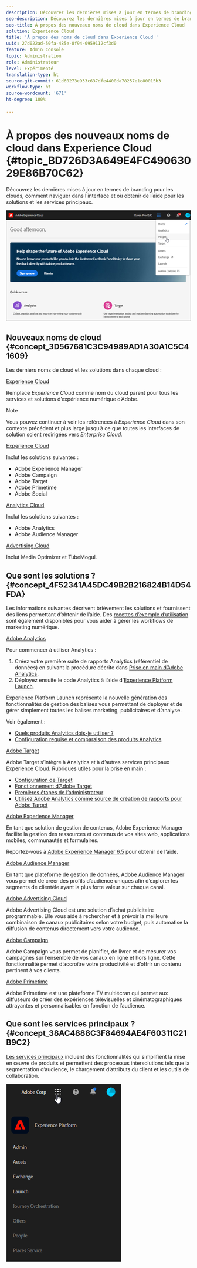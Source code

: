```yaml
---
description: Découvrez les dernières mises à jour en termes de branding pour les clouds, comment naviguer dans l’interface et où obtenir de l’aide pour les solutions et les services principaux.
seo-description: Découvrez les dernières mises à jour en termes de branding pour les clouds, comment naviguer dans l’interface et où obtenir de l’aide pour les solutions et les services principaux.
seo-title: À propos des nouveaux noms de cloud dans Experience Cloud
solution: Experience Cloud
title: 'À propos des noms de cloud dans Experience Cloud '
uuid: 27d022ad-50fa-485e-8f94-0959112cf3d0
feature: Admin Console
topic: Administration
role: Administrateur
level: Expérimenté
translation-type: ht
source-git-commit: 61d60273e933c637dfe4400da78257e1c80015b3
workflow-type: ht
source-wordcount: '671'
ht-degree: 100%

---
```



# À propos des nouveaux noms de cloud dans Experience Cloud {#topic_BD726D3A649E4FC49063029E86B70C62}

Découvrez les dernières mises à jour en termes de branding pour les clouds, comment naviguer dans l’interface et où obtenir de l’aide pour les solutions et les services principaux.

![](assets/cloud-pulldown.png)

## Nouveaux noms de cloud {#concept_3D567681C3C94989AD1A30A1C5C41609}

Les derniers noms de cloud et les solutions dans chaque cloud :

[Experience Cloud](https://www.adobe.com/fr/experience-cloud.html?promoid=FZPQZ2HS&amp;mv=other)

Remplace *Experience Cloud* comme nom du cloud parent pour tous les services et solutions d’expérience numérique d’Adobe.

>[!NOTE]
>
>Vous pouvez continuer à voir les références à *Experience Cloud* dans son contexte précédent et plus large jusqu’à ce que toutes les interfaces de solution soient redirigées vers *Enterprise Cloud.*

[Experience Cloud](https://www.adobe.com/fr/marketing-cloud.html)

Inclut les solutions suivantes :

* Adobe Experience Manager
* Adobe Campaign
* Adobe Target
* Adobe Primetime
* Adobe Social

[Analytics Cloud](https://www.adobe.com/fr/data-analytics-cloud.html)

Inclut les solutions suivantes :

* Adobe Analytics
* Adobe Audience Manager

[Advertising Cloud](https://www.adobe.com/fr/advertising-cloud.html)

Inclut Media Optimizer et TubeMogul.

## Que sont les solutions ? {#concept_4F52341A45DC49B2B216824B14D54FDA}

Les informations suivantes décrivent brièvement les solutions et fournissent des liens permettant d’obtenir de l’aide. Des [recettes d’exemple d’utilisation](https://helpx.adobe.com/fr/marketing-cloud/how-to/use-cases.html) sont également disponibles pour vous aider à gérer les workflows de marketing numérique.

[Adobe Analytics](https://docs.adobe.com/content/help/fr-FR/analytics/landing/home.html)

Pour commencer à utiliser Analytics :

1. Créez votre première suite de rapports Analytics (référentiel de données) en suivant la procédure décrite dans [Prise en main d’Adobe Analytics](https://docs.adobe.com/content/help/fr-FR/analytics/analyze/analysis-workspace/home.html).
1. Déployez ensuite le code Analytics à l’aide d’[Experience Platform Launch](https://docs.adobe.com/content/help/fr-FR/launch/using/intro/get-started/quick-start.html).

Experience Platform Launch représente la nouvelle génération des fonctionnalités de gestion des balises vous permettant de déployer et de gérer simplement toutes les balises marketing, publicitaires et d’analyse.

Voir également :

* [Quels produits Analytics dois-je utiliser ?](https://docs.adobe.com/content/help/fr-FR/analytics/admin/admin-overview/which-analytics-tool.html)
* [Configuration requise et comparaison des produits Analytics](https://docs.adobe.com/content/help/fr-FR/analytics/admin/admin-overview/analytics-product-comparison.html)

[Adobe Target](https://docs.adobe.com/content/help/fr-FR/target/using/target-home.html)

Adobe Target s’intègre à Analytics et à d’autres services principaux Experience Cloud. Rubriques utiles pour la prise en main :

* [Configuration de Target](https://docs.adobe.com/content/help/fr-FR/target/using/administer/administrating-target.html)
* [Fonctionnement d’Adobe Target](https://docs.adobe.com/content/help/fr-FR/target/using/introduction/how-target-works.html)
* [Premières étapes de l’administrateur](https://docs.adobe.com/content/help/fr-FR/target/using/administer/start-target.html)
* [Utilisez Adobe Analytics comme source de création de rapports pour Adobe Target](https://docs.adobe.com/content/help/fr-FR/target/using/integrate/a4t/a4t.html)

[Adobe Experience Manager](https://helpx.adobe.com/fr/support/experience-manager/6-5.html)

En tant que solution de gestion de contenus, Adobe Experience Manager facilite la gestion des ressources et contenus de vos sites web, applications mobiles, communautés et formulaires.

Reportez-vous à [Adobe Experience Manager 6.5](https://helpx.adobe.com/fr/support/experience-manager/6-5.html) pour obtenir de l’aide.

[Adobe Audience Manager](https://docs.adobe.com/content/help/fr-FR/audience-manager/user-guide/aam-home.html)

En tant que plateforme de gestion de données, Adobe Audience Manager vous permet de créer des profils d’audience uniques afin d’explorer les segments de clientèle ayant la plus forte valeur sur chaque canal.

[Adobe Advertising Cloud](https://docs.adobe.com/content/help/fr-FR/release-notes/experience-cloud/current.html#adcloud)

Adobe Advertising Cloud est une solution d’achat publicitaire programmable. Elle vous aide à rechercher et à prévoir la meilleure combinaison de canaux publicitaires selon votre budget, puis automatise la diffusion de contenus directement vers votre audience.

[Adobe Campaign](https://docs.adobe.com/content/help/en/campaign-standard/using/getting-started/about-adobe-campaign/campaign-orchestration.html)

Adobe Campaign vous permet de planifier, de livrer et de mesurer vos campagnes sur l’ensemble de vos canaux en ligne et hors ligne. Cette fonctionnalité permet d’accroître votre productivité et d’offrir un contenu pertinent à vos clients.

[Adobe Primetime](https://helpx.adobe.com/fr/support/primetime.html)

Adobe Primetime est une plateforme TV multiécran qui permet aux diffuseurs de créer des expériences télévisuelles et cinématographiques attrayantes et personnalisables en fonction de l’audience.

## Que sont les services principaux ? {#concept_38AC4888C3F84694AE4F60311C21B9C2}

[Les services principaux](https://docs.adobe.com/content/help/fr-FR/core-services/interface/about-core-services/core-services-landing.html) incluent des fonctionnalités qui simplifient la mise en œuvre de produits et permettent des processus intersolutions tels que la segmentation d’audience, le chargement d’attributs du client et les outils de collaboration.

![](assets/core-services.png)
